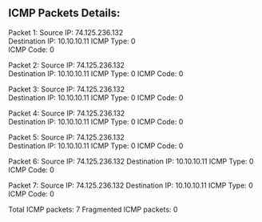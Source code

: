 ICMP Packets Details:
----------------------
Packet 1:
    Source IP: 74.125.236.132  
    Destination IP: 10.10.10.11
    ICMP Type: 0               
    ICMP Code: 0

Packet 2:
    Source IP: 74.125.236.132  
    Destination IP: 10.10.10.11
    ICMP Type: 0
    ICMP Code: 0

Packet 3:
    Source IP: 74.125.236.132  
    Destination IP: 10.10.10.11
    ICMP Type: 0
    ICMP Code: 0

Packet 4:
    Source IP: 74.125.236.132  
    Destination IP: 10.10.10.11
    ICMP Type: 0
    ICMP Code: 0

Packet 5:
    Source IP: 74.125.236.132  
    Destination IP: 10.10.10.11
    ICMP Type: 0
    ICMP Code: 0

Packet 6:
    Source IP: 74.125.236.132
    Destination IP: 10.10.10.11
    ICMP Type: 0
    ICMP Code: 0

Packet 7:
    Source IP: 74.125.236.132
    Destination IP: 10.10.10.11
    ICMP Type: 0
    ICMP Code: 0

Total ICMP packets:  7
Fragmented ICMP packets:  0
